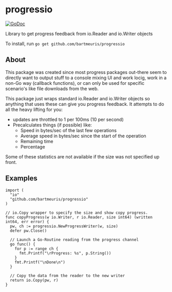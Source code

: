# progressio

[![GoDoc](https://godoc.org/github.com/bartmeuris/progressio?status.svg)](http://godoc.org/github.com/bartmeuris/progressio)

Library to get progress feedback from io.Reader and io.Writer objects

To install, run `go get github.com/bartmeuris/progressio`

## About

This package was created since most progress packages out-there seem to
directly want to output stuff to a console mixing UI and work locig, 
work in a non-Go way (callback functions), or can only be used for 
specific scenario's like file downloads from the web.

This package just wraps standard io.Reader and io.Writer objects so anything
that uses these can give you progress feedback. It attempts to do all the
heavy lifting for you:

* updates are throttled to 1 per 100ms (10 per second)
* Precalculates things (if possible) like:
  * Speed in bytes/sec of the last few operations
  * Average speed in bytes/sec since the start of the operation
  * Remaining time
  * Percentage

Some of these statistics are not available if the size was not specified up front.

## Examples

```
import (
  "io"
  "github.com/bartmeuris/progressio"
)

// io.Copy wrapper to specify the size and show copy progress.
func copyProgress(w io.Writer, r io.Reader, size int64) (written int64, err error) {
  pw, ch := progressio.NewProgressWriter(w, size)
  defer pw.Close()
  
  // Launch a Go-Routine reading from the progress channel
  go func() {
    for p := range ch {
      fmt.Printf("\rProgress: %s", p.String())
    }
    fmt.Printf("\nDone\n")
  }
  
  // Copy the data from the reader to the new writer
  return io.Copy(pw, r)
}
```
